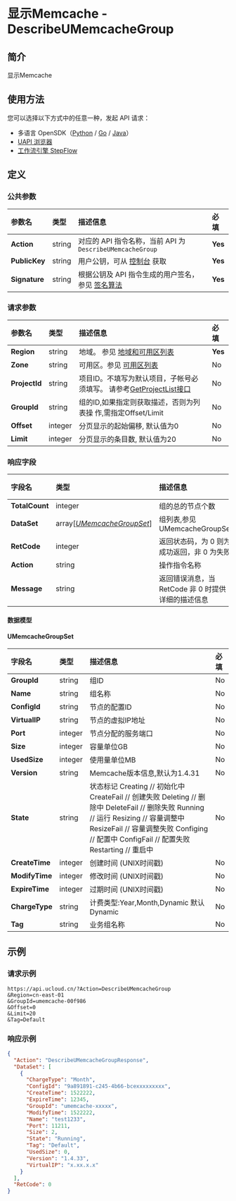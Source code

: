 # 显示Memcache - DescribeUMemcacheGroup

## 简介

显示Memcache





## 使用方法

您可以选择以下方式中的任意一种，发起 API 请求：
- 多语言 OpenSDK（[Python](https://github.com/ucloud/ucloud-sdk-python3) / [Go](https://github.com/ucloud/ucloud-sdk-go) / [Java](https://github.com/ucloud/ucloud-sdk-java)）
- [UAPI 浏览器](https://console.ucloud.cn/uapi/detail?id=DescribeUMemcacheGroup)
- [工作流引擎 StepFlow](https://console.ucloud.cn/stepflow/manage/)

## 定义

### 公共参数

| 参数名 | 类型 | 描述信息 | 必填 |
|:---|:---|:---|:---|
| **Action**     | string  | 对应的 API 指令名称，当前 API 为 `DescribeUMemcacheGroup`                        | **Yes** |
| **PublicKey**  | string  | 用户公钥，可从 [控制台](https://console.ucloud.cn/uapi/apikey) 获取                                             | **Yes** |
| **Signature**  | string  | 根据公钥及 API 指令生成的用户签名，参见 [签名算法](api/summary/signature.md)  | **Yes** |

### 请求参数

| 参数名 | 类型 | 描述信息 | 必填 |
|:---|:---|:---|:---|
| **Region** | string | 地域。 参见 [地域和可用区列表](api/summary/regionlist) |**Yes**|
| **Zone** | string | 可用区。参见 [可用区列表](api/summary/regionlist) |No|
| **ProjectId** | string | 项目ID。不填写为默认项目，子帐号必须填写。 请参考[GetProjectList接口](api/summary/get_project_list) |No|
| **GroupId** | string | 组的ID,如果指定则获取描述，否则为列表操 作,需指定Offset/Limit |No|
| **Offset** | integer | 分页显示的起始偏移, 默认值为0 |No|
| **Limit** | integer | 分页显示的条目数, 默认值为20 |No|

### 响应字段

| 字段名 | 类型 | 描述信息 | 必填 |
|:---|:---|:---|:---|
| **TotalCount** | integer | 组的总的节点个数 |No|
| **DataSet** | array[[*UMemcacheGroupSet*](#UMemcacheGroupSet)] | 组列表,参见 UMemcacheGroupSet |No|
| **RetCode** | integer | 返回状态码，为 0 则为成功返回，非 0 为失败 |**Yes**|
| **Action** | string | 操作指令名称 |**Yes**|
| **Message** | string | 返回错误消息，当 RetCode 非 0 时提供详细的描述信息 |No|

#### 数据模型


#### UMemcacheGroupSet

| 字段名 | 类型 | 描述信息 | 必填 |
|:---|:---|:---|:---|
| **GroupId** | string | 组ID |No|
| **Name** | string | 组名称 |No|
| **ConfigId** | string | 节点的配置ID |No|
| **VirtualIP** | string | 节点的虚拟IP地址 |No|
| **Port** | integer | 节点分配的服务端口 |No|
| **Size** | integer | 容量单位GB |No|
| **UsedSize** | integer | 使用量单位MB |No|
| **Version** | string | Memcache版本信息,默认为1.4.31 |No|
| **State** | string | 状态标记 Creating // 初始化中 CreateFail // 创建失败 Deleting // 删除中 DeleteFail // 删除失败 Running // 运行 Resizing // 容量调整中 ResizeFail // 容量调整失败 Configing // 配置中 ConfigFail // 配置失败Restarting // 重启中 |No|
| **CreateTime** | integer | 创建时间 (UNIX时间戳) |No|
| **ModifyTime** | integer | 修改时间 (UNIX时间戳) |No|
| **ExpireTime** | integer | 过期时间 (UNIX时间戳) |No|
| **ChargeType** | string | 计费类型:Year,Month,Dynamic 默认Dynamic |No|
| **Tag** | string | 业务组名称 |No|

## 示例

### 请求示例
    
```
https://api.ucloud.cn/?Action=DescribeUMemcacheGroup
&Region=cn-east-01
&GroupId=umemcache-00f986
&Offset=0
&Limit=20
&Tag=Default
```

### 响应示例
    
```json
{
  "Action": "DescribeUMemcacheGroupResponse",
  "DataSet": [
    {
      "ChargeType": "Month",
      "ConfigId": "9a891891-c245-4b66-bcexxxxxxxxx",
      "CreateTime": 1522222,
      "ExpireTime": 12345,
      "GroupId": "umemcache-xxxxx",
      "ModifyTime": 1522222,
      "Name": "test1233",
      "Port": 11211,
      "Size": 2,
      "State": "Running",
      "Tag": "Default",
      "UsedSize": 0,
      "Version": "1.4.33",
      "VirtualIP": "x.xx.x.x"
    }
  ],
  "RetCode": 0
}
```




